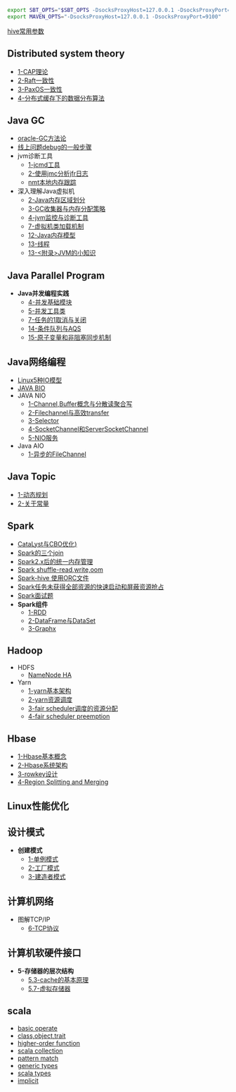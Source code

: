 ```bash
export SBT_OPTS="$SBT_OPTS -DsocksProxyHost=127.0.0.1 -DsocksProxyPort=9100"
export MAVEN_OPTS="-DsocksProxyHost=127.0.0.1 -DsocksProxyPort=9100"
```

[hive常用参数](https://nbviewer.jupyter.org/github/lj72808up/JavaFeatures/blob/master/hive%E5%B8%B8%E7%94%A8%E5%8F%82%E6%95%B0%E9%85%8D%E7%BD%AE.ipynb)  
## Distributed system theory
* [1-CAP理论](https://nbviewer.jupyter.org/github/lj72808up/JavaFeatures/blob/master/Distributed%20System/2-CAP%E7%90%86%E8%AE%BA.ipynb)
* [2-Raft一致性](https://nbviewer.jupyter.org/github/lj72808up/JavaFeatures/blob/master/Distributed%20System/3-raft%E4%B8%80%E8%87%B4%E6%80%A7.ipynb)
* [3-PaxOS一致性](https://nbviewer.jupyter.org/github/lj72808up/JavaFeatures/blob/master/Distributed%20System/1-Paxos%E7%AE%97%E6%B3%95.ipynb)
* [4-分布式缓存下的数据分布算法](https://nbviewer.jupyter.org/github/lj72808up/JavaFeatures/blob/master/Distributed%20System/4-%E5%88%86%E5%B8%83%E5%BC%8F%E7%BC%93%E5%AD%98%E4%B8%8B%E7%9A%84%E6%95%B0%E6%8D%AE%E5%88%86%E5%B8%83%E7%AE%97%E6%B3%95.ipynb)


## Java GC
* [oracle-GC方法论](https://nbviewer.jupyter.org/github/lj72808up/JavaFeatures/blob/master/GC/oracle%20-%20Java%20GC%E6%96%B9%E6%B3%95%E8%AE%BA.ipynb)
* [线上问题debug的一般步骤](https://nbviewer.jupyter.org/github/lj72808up/JavaFeatures/blob/master/GC/%E7%BA%BF%E4%B8%8A%E9%97%AE%E9%A2%98debug%E7%9A%84%E4%B8%80%E8%88%AC%E6%AD%A5%E9%AA%A4.ipynb)
* jvm诊断工具
    * [1-jcmd工具](https://nbviewer.jupyter.org/github/lj72808up/JavaFeatures/blob/master/GC/Java%20Diagnostic%20Tools/1-jcmd.ipynb)
    * [2-使用jmc分析jfr日志](https://nbviewer.jupyter.org/github/lj72808up/JavaFeatures/blob/master/GC/Java%20Diagnostic%20Tools/2-%E4%BD%BF%E7%94%A8jmc%E5%88%86%E6%9E%90jfr.ipynb)
    * [nmt本地内存跟踪](https://nbviewer.jupyter.org/github/lj72808up/JavaFeatures/blob/master/GC/Java%20Diagnostic%20Tools/3-nmt.ipynb)
* 深入理解Java虚拟机
    * [2-Java内存区域划分](https://nbviewer.jupyter.org/github/lj72808up/JavaFeatures/blob/master/GC/%E6%B7%B1%E5%85%A5%E7%90%86%E8%A7%A3Java%E8%99%9A%E6%8B%9F%E6%9C%BA/2-Java%E5%86%85%E5%AD%98%E5%8C%BA%E5%9F%9F%E4%B8%8EOutOfMemory.ipynb)
    * [3-GC收集器与内存分配策略](https://nbviewer.jupyter.org/github/lj72808up/JavaFeatures/blob/master/GC/%E6%B7%B1%E5%85%A5%E7%90%86%E8%A7%A3Java%E8%99%9A%E6%8B%9F%E6%9C%BA/3-GC%E6%94%B6%E9%9B%86%E5%99%A8%E4%B8%8E%E5%86%85%E5%AD%98%E5%88%86%E9%85%8D%E7%AD%96%E7%95%A5.ipynb)
    * [4-jvm监控与诊断工具](https://nbviewer.jupyter.org/github/lj72808up/JavaFeatures/blob/master/GC/%E6%B7%B1%E5%85%A5%E7%90%86%E8%A7%A3Java%E8%99%9A%E6%8B%9F%E6%9C%BA/4-jvm%E7%9B%91%E6%8E%A7%E4%B8%8E%E8%AF%8A%E6%96%AD%E5%B7%A5%E5%85%B7.ipynb)
    * [7-虚拟机类加载机制](https://nbviewer.jupyter.org/github/lj72808up/JavaFeatures/blob/master/GC/%E6%B7%B1%E5%85%A5%E7%90%86%E8%A7%A3Java%E8%99%9A%E6%8B%9F%E6%9C%BA/7-%E8%99%9A%E6%8B%9F%E6%9C%BA%E7%B1%BB%E5%8A%A0%E8%BD%BD%E6%9C%BA%E5%88%B6.ipynb)
    * [12-Java内存模型](https://nbviewer.jupyter.org/github/lj72808up/JavaFeatures/blob/master/GC/%E6%B7%B1%E5%85%A5%E7%90%86%E8%A7%A3Java%E8%99%9A%E6%8B%9F%E6%9C%BA/12-Java%E5%86%85%E5%AD%98%E6%A8%A1%E5%9E%8B.ipynb)
    * [13-线程](https://nbviewer.jupyter.org/github/lj72808up/JavaFeatures/blob/master/GC/%E6%B7%B1%E5%85%A5%E7%90%86%E8%A7%A3Java%E8%99%9A%E6%8B%9F%E6%9C%BA/13-%E7%BA%BF%E7%A8%8B.ipynb)
    * [13-<附录>JVM的小知识](https://nbviewer.jupyter.org/github/lj72808up/JavaFeatures/blob/master/GC/%E6%B7%B1%E5%85%A5%E7%90%86%E8%A7%A3Java%E8%99%9A%E6%8B%9F%E6%9C%BA/13-%5B%E9%99%84%E5%BD%95%5DJVM%E7%9A%84%E5%B0%8F%E7%9F%A5%E8%AF%86.ipynb)

## Java Parallel Program
* **Java并发编程实践**
    * [4-并发基础模块](https://nbviewer.jupyter.org/github/lj72808up/JavaFeatures/blob/master/Java%20Parallel%20program/Java%E5%B9%B6%E5%8F%91%E7%BC%96%E7%A8%8B%E5%AE%9E%E8%B7%B5/4-%E5%B9%B6%E5%8F%91%E5%9F%BA%E7%A1%80%E6%A8%A1%E5%9D%97.ipynb)
    * [5-并发工具类](https://nbviewer.jupyter.org/github/lj72808up/JavaFeatures/blob/master/Java%20Parallel%20program/Java%E5%B9%B6%E5%8F%91%E7%BC%96%E7%A8%8B%E5%AE%9E%E8%B7%B5/5-%E5%B9%B6%E5%8F%91%E5%B7%A5%E5%85%B7%E7%B1%BB.ipynb)
    * [7-任务的1取消与关闭](https://nbviewer.jupyter.org/github/lj72808up/JavaFeatures/blob/master/Java%20Parallel%20program/Java%E5%B9%B6%E5%8F%91%E7%BC%96%E7%A8%8B%E5%AE%9E%E8%B7%B5/7-%E5%8F%96%E6%B6%88%E4%B8%8E%E5%85%B3%E9%97%AD.ipynb)
    * [14-条件队列与AQS](https://nbviewer.jupyter.org/github/lj72808up/JavaFeatures/blob/master/Java%20Parallel%20program/Java%E5%B9%B6%E5%8F%91%E7%BC%96%E7%A8%8B%E5%AE%9E%E8%B7%B5/14-%E6%9D%A1%E4%BB%B6%E7%AD%89%E5%BE%85-Condition%E5%92%8CAQS.ipynb)
    * [15-原子变量和非阻塞同步机制](https://nbviewer.jupyter.org/github/lj72808up/JavaFeatures/blob/master/Java%20Parallel%20program/Java%E5%B9%B6%E5%8F%91%E7%BC%96%E7%A8%8B%E5%AE%9E%E8%B7%B5/15-%E5%8E%9F%E5%AD%90%E5%8F%98%E9%87%8F%E5%92%8C%E9%9D%9E%E9%98%BB%E5%A1%9E%E5%90%8C%E6%AD%A5%E6%9C%BA%E5%88%B6.ipynb)

## Java网络编程
* [Linux5种IO模型](https://nbviewer.jupyter.org/github/lj72808up/JavaFeatures/blob/master/Java%20NetWork/1-Linux5%E7%A7%8DIO%E6%A8%A1%E5%9E%8B.ipynb)
* [JAVA BIO](https://nbviewer.jupyter.org/github/lj72808up/JavaFeatures/blob/master/Java%20NetWork/1-Java%20Knock%20Knock%20Server%20Socket.ipynb)
* JAVA NIO
    - [1-Channel,Buffer概念与分散读聚合写](https://nbviewer.jupyter.org/github/lj72808up/JavaFeatures/blob/master/Java%20NetWork/2.2-Channel%E4%B8%8EBuffer.ipynb)
    - [2-Filechannel与高效transfer](https://nbviewer.jupyter.org/github/lj72808up/JavaFeatures/blob/master/Java%20NetWork/2.3-Channel%20Transfers.ipynb)
    - [3-Selector](https://nbviewer.jupyter.org/github/lj72808up/JavaFeatures/blob/master/Java%20NetWork/2.4-Selector.ipynb)
    - [4-SocketChannel和ServerSocketChannel](https://nbviewer.jupyter.org/github/lj72808up/JavaFeatures/blob/master/Java%20NetWork/2.6%20SocketChannel%E5%92%8CServerSocketChannel.ipynb)
    - [5-NIO服务](https://nbviewer.jupyter.org/github/lj72808up/JavaFeatures/blob/master/Java%20NetWork/2.7%20Non-blocking%20Sever.ipynb)
* Java AIO
    * [1-异步的FileChannel](https://nbviewer.jupyter.org/github/lj72808up/JavaFeatures/blob/master/Java%20NetWork/3.2-AIO%28AsynchronousFIleChannel%29.ipynb)

## Java Topic
* [1-动态规划](https://nbviewer.jupyter.org/github/lj72808up/JavaFeatures/blob/master/Java%20Topic/1-%E5%8A%A8%E6%80%81%E4%BB%A3%E7%90%86.ipynb)
* [2-关于常量](https://nbviewer.jupyter.org/github/lj72808up/JavaFeatures/blob/master/Java%20Topic/2-%E5%85%B3%E4%BA%8E%E5%B8%B8%E9%87%8F%28String%29.ipynb)

## Spark
* [CataLyst与CBO优化)](https://nbviewer.jupyter.org/github/lj72808up/JavaFeatures/blob/master/Spark/Spark%20Sql%E4%BC%98%E5%8C%96%E5%99%A8%E5%BC%95%E6%93%8E-CataLyst%28CBO%29.ipynb)
* [Spark的三个join](https://nbviewer.jupyter.org/github/lj72808up/JavaFeatures/blob/master/Spark/Spark%20join%E7%9A%843%E7%A7%8D%E5%AE%9E%E7%8E%B0.ipynb)
* [Spark2.x后的统一内存管理](https://nbviewer.jupyter.org/github/lj72808up/JavaFeatures/blob/master/Spark/Spark%E7%BB%9F%E4%B8%80%E5%86%85%E5%AD%98%E7%AE%A1%E7%90%86.ipynb)
* [Spark shuffle-read,write,oom](https://nbviewer.jupyter.org/github/lj72808up/JavaFeatures/blob/master/Spark/spark%20shuffle%E7%90%86%E8%A7%A3.ipynb)
* [Spark-hive 使用ORC文件](https://nbviewer.jupyter.org/github/lj72808up/JavaFeatures/blob/master/Spark/spark-hive%20orc.ipynb)
* [Spark任务未获得全部资源的快速启动和屏蔽资源抢占](https://nbviewer.jupyter.org/github/lj72808up/JavaFeatures/blob/master/Spark/spark%E8%B5%84%E6%BA%90%E6%8A%A2%E5%8D%A0.ipynb)
* [Spark面试题](https://nbviewer.jupyter.org/github/lj72808up/JavaFeatures/blob/master/Spark/spark%E9%9D%A2%E8%AF%95%E9%A2%98.ipynb)
* **Spark组件**
    * [1-RDD](https://nbviewer.jupyter.org/github/lj72808up/JavaFeatures/blob/master/Spark/spark%E7%BB%84%E4%BB%B6/1-RDD-doc.ipynb)
    * [2-DataFrame与DataSet](https://nbviewer.jupyter.org/github/lj72808up/JavaFeatures/blob/master/Spark/spark%E7%BB%84%E4%BB%B6/2-DataFrame%2CDataSet%E5%92%8CSql.ipynb)
    * [3-Graphx](https://nbviewer.jupyter.org/github/lj72808up/JavaFeatures/blob/master/Spark/spark%E7%BB%84%E4%BB%B6/5-graphx.ipynb)

## Hadoop
* HDFS
    * [NameNode HA](https://nbviewer.jupyter.org/github/lj72808up/JavaFeatures/blob/master/hadoop/Hdfs/NameNode%20HA.ipynb)
* Yarn
    * [1-yarn基本架构](https://nbviewer.jupyter.org/github/lj72808up/JavaFeatures/blob/master/hadoop/Yarn/1-Yarn%E6%9E%B6%E6%9E%84.ipynb)
    * [2-yarn资源调度](https://nbviewer.jupyter.org/github/lj72808up/JavaFeatures/blob/master/hadoop/Yarn/2-Yarn%E8%B0%83%E5%BA%A6.ipynb)
    * [3-fair scheduler调度的资源分配](https://nbviewer.jupyter.org/github/lj72808up/JavaFeatures/blob/master/hadoop/Yarn/3-FairScheduler%E8%B0%83%E5%BA%A6%E5%99%A8.ipynb)
    * [4-fair scheduler preemption](https://nbviewer.jupyter.org/github/lj72808up/JavaFeatures/blob/master/hadoop/Yarn/4-FairScheduler%E7%9A%84%E6%8A%A2%E5%8D%A0%E6%9C%BA%E5%88%B6.ipynb)

## Hbase
- [1-Hbase基本概念](https://nbviewer.jupyter.org/github/lj72808up/JavaFeatures/blob/master/Hbase/1-Hbase%E5%9F%BA%E6%9C%AC%E6%A6%82%E5%BF%B5.ipynb)
- [2-Hbase系统架构](https://nbviewer.jupyter.org/github/lj72808up/JavaFeatures/blob/master/Hbase/2-Hbase%E7%B3%BB%E7%BB%9F%E6%9E%B6%E6%9E%84.ipynb)
- [3-rowkey设计](https://nbviewer.jupyter.org/github/lj72808up/JavaFeatures/blob/master/Hbase/3-rowkey%E8%AE%BE%E8%AE%A1.ipynb)
- [4-Region Splitting and Merging](https://nbviewer.jupyter.org/github/lj72808up/JavaFeatures/blob/master/Hbase/4-Region%20Splitting%20and%20Merging.ipynb)

## Linux性能优化

## 设计模式
* **创建模式**
    * [1-单例模式](https://nbviewer.jupyter.org/github/lj72808up/JavaFeatures/blob/master/%E8%AE%BE%E8%AE%A1%E6%A8%A1%E5%BC%8F/%E5%88%9B%E5%BB%BA%E6%A8%A1%E5%BC%8F/1-%E5%8D%95%E4%BE%8B%E6%A8%A1%E5%BC%8F.ipynb)
    * [2-工厂模式](https://nbviewer.jupyter.org/github/lj72808up/JavaFeatures/blob/master/%E8%AE%BE%E8%AE%A1%E6%A8%A1%E5%BC%8F/%E5%88%9B%E5%BB%BA%E6%A8%A1%E5%BC%8F/2-%E5%B7%A5%E5%8E%82%E6%A8%A1%E5%BC%8F.ipynb)
    * [3-建造者模式](https://nbviewer.jupyter.org/github/lj72808up/JavaFeatures/blob/master/%E8%AE%BE%E8%AE%A1%E6%A8%A1%E5%BC%8F/%E5%88%9B%E5%BB%BA%E6%A8%A1%E5%BC%8F/3-%E5%BB%BA%E9%80%A0%E8%80%85%E6%A8%A1%E5%BC%8F.ipynb)

## 计算机网络
* 图解TCP/IP
    * [6-TCP协议](https://nbviewer.jupyter.org/github/lj72808up/JavaFeatures/blob/master/%E8%AE%A1%E7%AE%97%E6%9C%BA%E7%BD%91%E7%BB%9C/%E5%9B%BE%E8%A7%A3TCP/6.1-TCP.ipynb)

## 计算机软硬件接口
* **5-存储器的层次结构**
    * [5.3-cache的基本原理](https://nbviewer.jupyter.org/github/lj72808up/JavaFeatures/blob/master/%E8%AE%A1%E7%AE%97%E6%9C%BA%E8%BD%AF%E7%A1%AC%E4%BB%B6%E6%8E%A5%E5%8F%A3/5-%E5%AD%98%E5%82%A8%E5%99%A8%E7%9A%84%E5%B1%82%E6%AC%A1%E7%BB%93%E6%9E%84/5.3-cache%E7%9A%84%E5%9F%BA%E6%9C%AC%E5%8E%9F%E7%90%86.ipynb)
    * [5.7-虚拟存储器](https://nbviewer.jupyter.org/github/lj72808up/JavaFeatures/blob/master/%E8%AE%A1%E7%AE%97%E6%9C%BA%E8%BD%AF%E7%A1%AC%E4%BB%B6%E6%8E%A5%E5%8F%A3/5-%E5%AD%98%E5%82%A8%E5%99%A8%E7%9A%84%E5%B1%82%E6%AC%A1%E7%BB%93%E6%9E%84/5.7-%E8%99%9A%E6%8B%9F%E5%AD%98%E5%82%A8%E5%99%A8.ipynb)

## scala
* [basic operate](https://nbviewer.jupyter.org/github/lj72808up/JavaFeatures/blob/master/Scala/1-scala%E5%9F%BA%E6%9C%AC%E8%AF%AD%E6%B3%95%E4%B8%8E%E5%9F%BA%E6%9C%AC%E6%95%B0%E6%8D%AE%E7%BB%93%E6%9E%84.ipynb)
* [class,object,trait](https://nbviewer.jupyter.org/github/lj72808up/JavaFeatures/blob/master/Scala/2-%E7%B1%BB%E4%B8%8E%E5%AF%B9%E8%B1%A1%2C%E7%89%B9%E8%B4%A8.ipynb)
* [higher-order function](https://nbviewer.jupyter.org/github/lj72808up/JavaFeatures/blob/master/Scala/3-unapply%E4%B8%8E%E9%AB%98%E9%98%B6%E5%87%BD%E6%95%B0.ipynb)
* [scala collection](https://nbviewer.jupyter.org/github/lj72808up/JavaFeatures/blob/master/Scala/4-%E9%9B%86%E5%90%88.ipynb)
* [pattern match](https://nbviewer.jupyter.org/github/lj72808up/JavaFeatures/blob/master/Scala/5-%E6%A8%A1%E5%BC%8F%E5%8C%B9%E9%85%8D.ipynb)
* [generic types](https://nbviewer.jupyter.org/github/lj72808up/JavaFeatures/blob/master/Scala/6-%E6%B3%9B%E5%9E%8B.ipynb)
* [scala types](https://nbviewer.jupyter.org/github/lj72808up/JavaFeatures/blob/master/Scala/7-scala%E9%AB%98%E7%BA%A7%E7%B1%BB%E5%9E%8B.ipynb)
* [implicit](https://nbviewer.jupyter.org/github/lj72808up/JavaFeatures/blob/master/Scala/8-%E9%9A%90%E5%BC%8F%E8%BD%AC%E6%8D%A2.ipynb)
